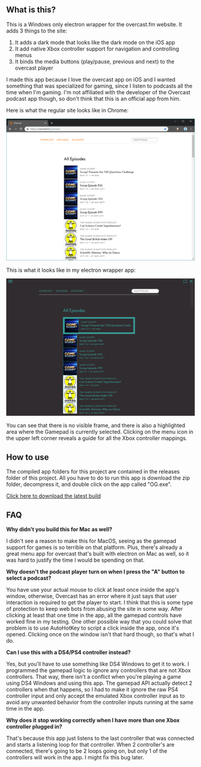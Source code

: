 ## What is this?

This is a Windows only electron wrapper for the overcast.fm website. It adds 3 things to the site:

1. It adds a dark mode that looks like the dark mode on the iOS app
2. It add native Xbox controller support for navigation and controlling menus
3. It binds the media buttons (play/pause, previous and next) to the overcast player

I made this app because I love the overcast app on iOS and I wanted something that was specialized for gaming, since I listen to podcasts all the time when I'm gaming. I'm not affiliated with the developer of the Overcast podcast app though, so don't think that this is an official app from him.

Here is what the regular site looks like in Chrome:

![overcastinchrome](overcastinchrome.PNG)

This is what it looks like in my electron wrapper app:

![overcastforgaming](overcastforgaming.PNG)

You can see that there is no visible frame, and there is also a highlighted area where the Gamepad is currently selected. Clicking on the menu icon in the upper left corner reveals a guide for all the Xbox controller mappings.

## How to use

The compiled app folders for this project are contained in the releases folder of this project. All you have to do to run this app is download the zip folder, decompress it, and double click on the app called "OG.exe". 

[Click here to download the latest build](https://github.com/TheCatCoder/OvercastForGamers/raw/master/Releases/Overcast%20For%20Gamers%201.0.zip)

## FAQ 

**Why didn't you build this for Mac as well?**

I didn't see a reason to make this for MacOS, seeing as the gamepad support for games is so terrible on that platform. Plus, there's already a great menu app for overcast that's built with electron on Mac as well, so it was hard to justify the time I would be spending on that.

**Why doesn't the podcast player turn on when I press the "A" button to select a podcast?**

You have use your actual mouse to click at least once inside the app's window, otherwise, Overcast has an error where it just says that user interaction is required to get the player to start. I think that this is some type of protection to keep web bots from abusing the site in some way. After clicking at least that one time in the app, all the gamepad controls have worked fine in my testing. One other possible way that you could solve that problem is to use AutoHotKey to script a click inside the app, once it's opened. Clicking once on the window isn't that hard though, so that's what I do.

**Can I use this with a DS4/PS4 controller instead?**

Yes, but you'll have to use something like DS4 Windows to get it to work. I programmed the gamepad logic to ignore any controllers that are not Xbox controllers. That way, there isn't a conflict when you're playing a game using DS4 Windows and using this app. The gamepad API actually detect 2 controllers when that happens, so I had to make it ignore the raw PS4 controller input and only accept the emulated Xbox controller input as to avoid any unwanted behavior from the controller inputs running at the same time in the app.

**Why does it stop working correctly when I have more than one Xbox controller plugged in?**

That's because this app just listens to the last controller that was connected and starts a listening loop for that controller. When 2 controller's are connected, there's going to be 2 loops going on, but only 1 of the controllers will work in the app. I might fix this bug later.




